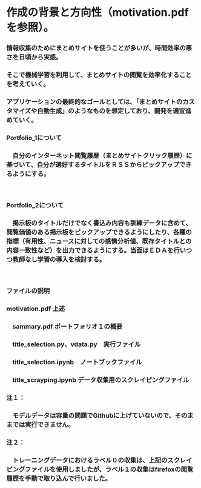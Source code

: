 # 作成の背景と方向性（motivation.pdfを参照）。
### 情報収集のためにまとめサイトを使うことが多いが、時間効率の悪さを日頃から実感。
### そこで機械学習を利用して、まとめサイトの閲覧を効率化することを考えていく。
### アプリケーションの最終的なゴールとしては、「まとめサイトのカスタマイズや自動生成」のようなものを想定しており、開発を適宜進めていく。

### Portfolio_1について
### 　自分のインターネット閲覧履歴（まとめサイトクリック履歴）に基づいて、自分が選好するタイトルをＲＳＳからピックアップできるようにする。
　
### Portfolio_2について
### 　掲示板のタイトルだけでなく書込み内容も訓練データに含めて、閲覧価値のある掲示板をピックアップできるようにしたり、各種の指標（有用性、ニュースに対しての感情分析値、既存タイトルとの内容一致性など）を出力できるようにする。当面はＥＤＡを行いつつ教師なし学習の導入を検討する。
　
### ファイルの説明
###   motivation.pdf 上述
### 　sammary.pdf ポートフォリオ１の概要
### 　title_selection.py、vdata.py　実行ファイル
### 　title_selection.ipynb　ノートブックファイル
### 　title_scrayping.ipynb  データ収集用のスクレイピングファイル
### 
### 注１：
### 　モデルデータは容量の問題でGithubに上げていないので、そのままでは実行できません。
### 注２：
### 　トレーニングデータにおけるラベル０の収集は、上記のスクレイピングファイルを使用しましたが、ラベル１の収集はfirefoxの閲覧履歴を手動で取り込んで行いました。
